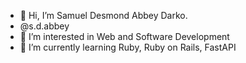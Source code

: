 - 👋 Hi, I’m Samuel Desmond Abbey Darko.
- @s.d.abbey
- 👀 I’m interested in Web and Software Development
- 🌱 I’m currently learning Ruby, Ruby on Rails, FastAPI


<!---
s-d-abbey/s-d-abbey is a ✨ special ✨ repository because its `README.md` (this file) appears on your GitHub profile.
You can click the Preview link to take a look at your changes.
--->

